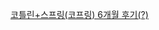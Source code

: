 
[코틀린+스프링(코프링) 6개월 후기(?)](https://www.podo-dev.com/blogs/282)

[](https://www.podo-dev.com/blogs/282)

[]()

[]()

[]()

[]()

[]()

[]()

[]()

[]()

[]()